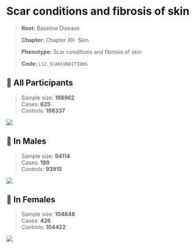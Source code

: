 # Scar conditions and fibrosis of skin

> **Root:** Baseline Disease  

> **Chapter:** Chapter XII- Skin  

> **Phenotype:** Scar conditions and fibrosis of skin  

> **Code:** `L12_SCARCONDITIONS`

## 🧪 All Participants  
> Sample size: **198962**  
> Cases: **625**  
> Controls: **198337**
<img src="/Disease/Figures/ALL/Baseline/L12_SCARCONDITIONS.png"/>
<CsvTable src="/Disease/Data/ALL/Baseline/LG_L12_SCARCONDITIONS.csv" label="🔍 View full results" />

## 👨 In Males  
> Sample size: **94114**  
> Cases: **199**  
> Controls: **93915**
<img src="/Disease/Figures/Male/Baseline/L12_SCARCONDITIONS.png"/>
<CsvTable src="/Disease/Data/Male/Baseline/LG_L12_SCARCONDITIONS.csv" label="🔍 View full results" />

## 👩 In Females  
> Sample size: **104848**  
> Cases: **426**  
> Controls: **104422**
<img src="/Disease/Figures/Female/Baseline/L12_SCARCONDITIONS.png"/>
<CsvTable src="/Disease/Data/Female/Baseline/LG_L12_SCARCONDITIONS.csv" label="🔍 View full results" />
